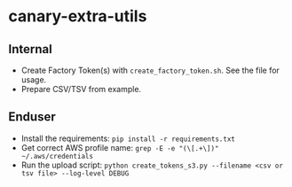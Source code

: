 # canary-extra-utils

## Internal

- Create Factory Token(s) with `create_factory_token.sh`. See the file for usage.
- Prepare CSV/TSV from example.

## Enduser

- Install the requirements: `pip install -r requirements.txt`
- Get correct AWS profile name: `grep -E -e "(\[.+\])" ~/.aws/credentials`
- Run the upload script: `python create_tokens_s3.py --filename <csv or tsv file> --log-level DEBUG`
